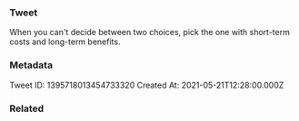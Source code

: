### Tweet
When you can't decide between two choices, pick the one with short-term costs and long-term benefits.

### Metadata
Tweet ID: 1395718013454733320
Created At: 2021-05-21T12:28:00.000Z

### Related

